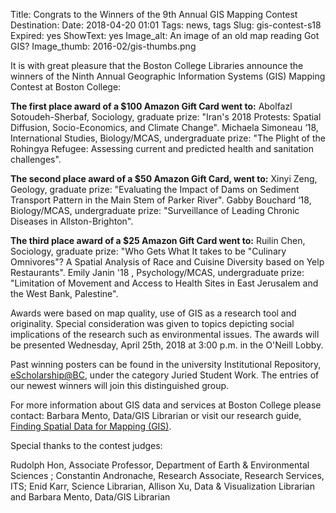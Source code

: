 Title: Congrats to the Winners of the 9th Annual GIS Mapping Contest
Destination: 
Date: 2018-04-20 01:01 
Tags: news, tags 
Slug: gis-contest-s18
Expired: yes
ShowText: yes
Image_alt: An image of an old map reading Got GIS?
Image_thumb: 2016-02/gis-thumbs.png


It is with great pleasure that the Boston College Libraries announce the winners of the Ninth Annual Geographic Information Systems (GIS) Mapping Contest at Boston College:

<strong>The first place award of a $100 Amazon Gift Card went to:</strong>
Abolfazl Sotoudeh-Sherbaf, Sociology, graduate prize: "Iran's 2018 Protests: Spatial Diffusion, Socio-Economics, and Climate Change".
Michaela Simoneau ‘18, International Studies, Biology/MCAS, undergraduate prize: "The Plight of the Rohingya Refugee: Assessing current and predicted health and sanitation challenges".

<strong>The second place award of a $50 Amazon Gift Card, went to:</strong>
Xinyi Zeng, Geology, graduate prize: "Evaluating the Impact of Dams on Sediment Transport Pattern in the Main Stem of Parker River".
Gabby Bouchard ‘18, Biology/MCAS, undergraduate prize: "Surveillance of Leading Chronic Diseases in Allston-Brighton".

<strong>The third place award of a $25 Amazon Gift Card went to:</strong>
Ruilin Chen, Sociology, graduate prize: "Who Gets What It takes to be "Culinary Omnivores"? A Spatial Analysis of Race and Cuisine Diversity based on Yelp Restaurants".
Emily Janin '18 , Psychology/MCAS,  undergraduate prize: "Limitation of Movement and Access to Health Sites in East Jerusalem and the West Bank, Palestine".

Awards were based on map quality, use of GIS as a research tool and originality.  Special consideration was given to topics depicting social implications of the research such as environmental issues. The awards will be presented Wednesday, April 25th, 2018  at 3:00 p.m. in the O'Neill Lobby.  

Past winning posters can be found in the university Institutional Repository,  <a href="https://dlib.bc.edu/">eScholarship@BC</a>, under the category Juried Student Work. The entries of our newest winners will join this distinguished group.  

For more information about GIS data and services at Boston College please contact: Barbara Mento, Data/GIS Librarian or visit our research guide, <a href="http://libguides.bc.edu/gis">Finding Spatial Data for Mapping (GIS)</a>.

 
Special thanks to the contest judges:
 
Rudolph Hon, Associate Professor, Department of Earth & Environmental Sciences ; Constantin Andronache, Research Associate, Research Services, ITS;  Enid Karr,  Science Librarian, Allison Xu, Data & Visualization Librarian and Barbara Mento, Data/GIS Librarian
 

